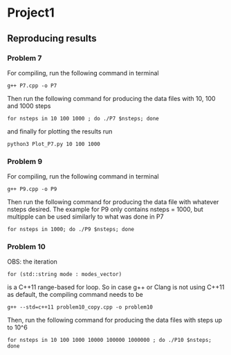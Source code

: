 # Project1


## Reproducing results

### Problem 7
For compiling, run the following command in terminal

```
g++ P7.cpp -o P7
```

Then run the following command for producing the data files with 10, 100 and 1000 steps 

```
for nsteps in 10 100 1000 ; do ./P7 $nsteps; done
```

and finally for plotting the results run 

```
python3 Plot_P7.py 10 100 1000
```

### Problem 9

For compiling, run the following command in terminal

```
g++ P9.cpp -o P9
```

Then run the following command for producing the data file with whatever nsteps desired. The example for P9 only contains nsteps = 1000, but multipple can be used similarly to what was done in P7

```
for nsteps in 1000; do ./P9 $nsteps; done
```


### Problem 10
OBS: the iteration 
```
for (std::string mode : modes_vector)
```
is a C++11 range-based for loop. So in case g++ or Clang is not using C++11 as default, the compiling command needs to be 

```
g++ --std=c++11 problem10_copy.cpp -o problem10
```

Then, run the following command for producing the data files with steps up to 10^6

```
for nsteps in 10 100 1000 10000 100000 1000000 ; do ./P10 $nsteps; done
```
